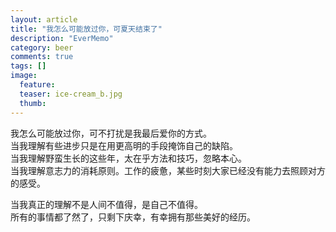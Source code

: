 ```yaml
---
layout: article
title: "我怎么可能放过你，可夏天结束了"
description: "EverMemo"
category: beer
comments: true
tags: []
image:
  feature:
  teaser: ice-cream_b.jpg
  thumb:
---
```



我怎么可能放过你，可不打扰是我最后爱你的方式。  
当我理解有些进步只是在用更高明的手段掩饰自己的缺陷。  
当我理解野蛮生长的这些年，太在乎方法和技巧，忽略本心。  
当我理解意志力的消耗原则。工作的疲惫，某些时刻大家已经没有能力去照顾对方的感受。  

当我真正的理解不是人间不值得，是自己不值得。   
所有的事情都了然了，只剩下庆幸，有幸拥有那些美好的经历。  


